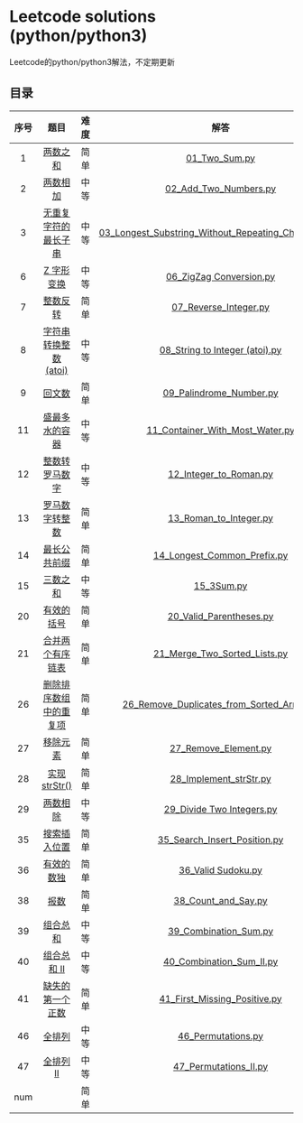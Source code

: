 # Leetcode solutions (python/python3) 
Leetcode的python/python3解法，不定期更新

## 目录
 序号     |     题目       | 难度         |    解答 
:---------:| :-----------: | :-----------: |  :-------:
1         | [两数之和](https://leetcode-cn.com/problems/two-sum/) | 简单 |   [01_Two_Sum.py](/LeetCode1-99/01_Two_Sum.py) 
2         | [两数相加](https://leetcode-cn.com/problems/add-two-numbers/) | 中等 |   [02_Add_Two_Numbers.py](/LeetCode1-99/02_Add_Two_Numbers.py) 
3         |[无重复字符的最长子串](https://leetcode-cn.com/problems/longest-substring-without-repeating-characters/) | 中等 |[03_Longest_Substring_Without_Repeating_Characters.py](/LeetCode1-99/03_Longest_Substring_Without_Repeating_Characters.py) 
6         |[Z 字形变换](https://leetcode-cn.com/problems/zigzag-conversion/) | 中等 |[06_ZigZag Conversion.py](/LeetCode1-99/06_ZigZag%20Conversion.py) 
7         | [整数反转](https://leetcode-cn.com/problems/reverse-integer/) | 简单 |   [07_Reverse_Integer.py](/LeetCode1-99/07_Reverse_Integer.py) 
8         |[字符串转换整数 (atoi)](https://leetcode-cn.com/problems/zigzag-conversion/) | 中等 |[08_String to Integer (atoi).py](/LeetCode1-99/08_String%20to%20Integer%20(atoi).py) 
9         | [回文数](https://leetcode-cn.com/problems/palindrome-number/) | 简单 |   [09_Palindrome_Number.py](/LeetCode1-99/09_Palindrome_Number.py) 
11         | [盛最多水的容器](https://leetcode-cn.com/problems/integer-to-roman/) | 中等 |   [11_Container_With_Most_Water.py](/LeetCode1-99/11_Container_With_Most_Water.py) 
12         | [整数转罗马数字](https://leetcode-cn.com/problems/container-with-most-water/) | 中等 |   [12_Integer_to_Roman.py](/LeetCode1-99/12_Integer_to_Roman.py) 
13         | [罗马数字转整数](https://leetcode-cn.com/problems/roman-to-integer/) | 简单 |   [13_Roman_to_Integer.py](/LeetCode1-99/13_Roman_to_Integer.py) 
14         | [最长公共前缀](https://leetcode-cn.com/problems/longest-common-prefix/) | 简单 |   [14_Longest_Common_Prefix.py](/LeetCode1-99/14_Longest_Common_Prefix.py) 
15         | [三数之和](https://leetcode-cn.com/problems/3sum/) | 中等 |   [15_3Sum.py](/LeetCode1-99/15_3Sum.py) 
20         | [有效的括号](https://leetcode-cn.com/problems/valid-parentheses) | 简单 |   [20_Valid_Parentheses.py](/LeetCode1-99/20_Valid_Parentheses.py) 
21         | [合并两个有序链表](https://leetcode-cn.com/problems/merge-two-sorted-lists) | 简单 |   [21_Merge_Two_Sorted_Lists.py](/LeetCode1-99/21_Merge_Two_Sorted_Lists.py) 
26         | [删除排序数组中的重复项](https://leetcode-cn.com/problems/remove-duplicates-from-sorted-array) | 简单 |   [26_Remove_Duplicates_from_Sorted_Array.py](/LeetCode1-99/26_Remove_Duplicates_from_Sorted_Array.py) 
27         | [移除元素](https://leetcode-cn.com/problems/remove-element) | 简单 |   [27_Remove_Element.py](/LeetCode1-99/27_Remove_Element.py)
28         | [实现strStr()](https://leetcode-cn.com/problems/implement-strstr) | 简单 |   [28_Implement_strStr.py](/LeetCode1-99/28_Implement_strStr.py)
29         | [两数相除](https://leetcode-cn.com/problems/divide-two-integers) | 中等 |   [29_Divide Two Integers.py](/LeetCode1-99/29_Divide%20Two%20Integers.py)
35         | [搜索插入位置](https://leetcode-cn.com/problems/search-insert-position) | 简单 |   [35_Search_Insert_Position.py](/LeetCode1-99/35_Search_Insert_Position.py)
36         | [有效的数独](https://leetcode-cn.com/problems/valid-sudoku) | 简单 |   [36_Valid Sudoku.py](/LeetCode1-99/36_Valid%20Sudoku.py)
38         | [报数](https://leetcode-cn.com/problems/count-and-say) | 简单 |   [38_Count_and_Say.py](/LeetCode1-99/38_Count_and_Say.py)
39         | [组合总和](https://leetcode-cn.com/problems/combination-sum/) | 中等 |   [39_Combination_Sum.py](/LeetCode1-99/39_Combination_Sum.py)
40         | [组合总和 II](https://leetcode-cn.com/problems/combination-sum-ii/) | 中等 |   [40_Combination_Sum_II.py](/LeetCode1-99/40_Combination_Sum_II.py)
41         | [缺失的第一个正数](https://leetcode-cn.com/problems/first-missing-positive) | 简单 |   [41_First_Missing_Positive.py](/LeetCode1-99/41_First_Missing_Positive.py)
46         | [全排列](https://leetcode-cn.com/problems/permutations/) | 中等 |   [46_Permutations.py](/LeetCode1-99/46_Permutations.py)
47         | [全排列 II](https://leetcode-cn.com/problems/permutations-ii/) | 中等 |   [47_Permutations_II.py](/LeetCode1-99/47_Permutations_II.py)
num         | []() | 简单 |   [](/LeetCode1-99/)